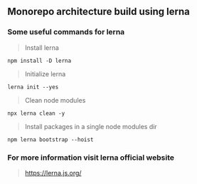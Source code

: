 ## Monorepo architecture build using lerna

### Some useful commands for lerna

> Install lerna
````
npm install -D lerna
````
> Initialize lerna
````
lerna init --yes
````
> Clean node modules
````
npx lerna clean -y
````
> Install packages in a single node modules dir
````
npm lerna bootstrap --hoist
```` 

### For more information visit lerna official website
> https://lerna.js.org/